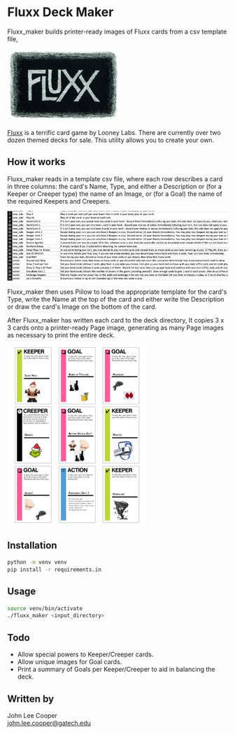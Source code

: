 # Fluxx Deck Maker

Fluxx_maker builds printer-ready images of Fluxx cards from a csv template file,

![Fluxx](rsrc/fluxx.png)

[Fluxx](https://www.looneylabs.com/games/fluxx) is a terrific card game by Looney Labs.
There are currently over two dozen themed decks for sale.
This utility allows you to create your own.

## How it works

Fluxx_maker reads in a template csv file,
where each row describes a card in three columns:
the card's Name, Type, and either a Description or (for a Keeper or Creeper type)
the name of an Image, or (for a Goal) the name of the required Keepers and Creepers.

![csv](csv.png)

Fluxx_maker then uses Piilow to
load the appropriate template for the card's Type,
write the Name at the top of the card 
and either write the Description
or draw the card's Image on the bottom of the card.

After Fluxx_maker has written each card to the deck directory,
It copies 3 x 3 cards onto a printer-ready Page image,
generating as many Page images as necessary to print the entire deck.

![PageImage](rsrc/example_page.png)

## Installation

```bash
python -m venv venv
pip install -r requirements.in
```

## Usage

```bash
source venv/bin/activate
./fluxx_maker <input_directory>
```

## Todo

* Allow special powers to Keeper/Creeper cards.
* Allow unique images for Goal cards.
* Print a summary of Goals per Keeper/Creeper to aid in balancing the deck.

## Written by

John Lee Cooper  
john.lee.cooper@gatech.edu
  
